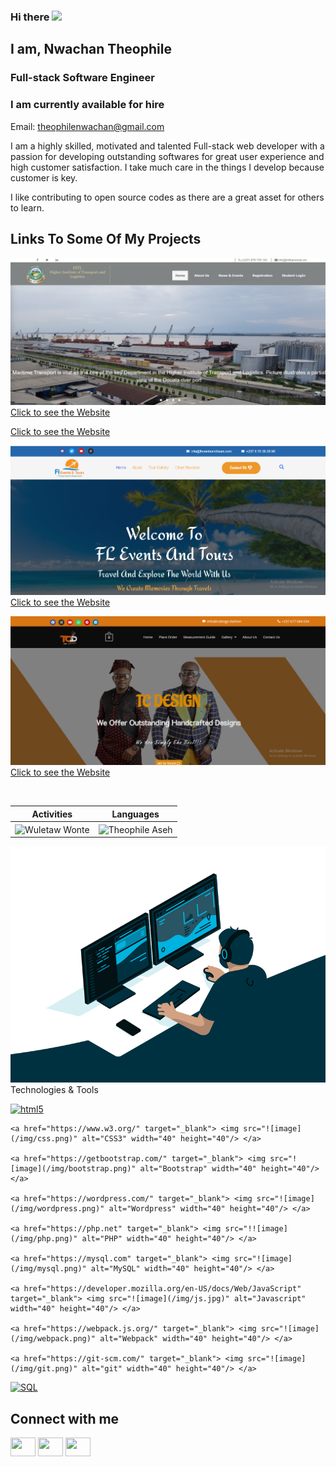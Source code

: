 ### Hi there <img src="https://media.giphy.com/media/hvRJCLFzcasrR4ia7z/giphy.gif" width="25px">

<h2> I am, Nwachan Theophile</h2>
<h3>Full-stack Software Engineer</h3>
<h3>I am currently available for hire</h3>
<p>Email: <a href="mailto:theophilenwachan@gmail.com">theophilenwachan@gmail.com</a></p>

I am a highly skilled, motivated and talented Full-stack web developer with a passion for developing outstanding softwares for great user experience and high customer satisfaction. I take much care in the things I develop because customer is key.

I like contributing to open source codes as there are a great asset for others to learn.

## Links To Some Of My Projects

![](/img/2.png/)
[Click to see the Website](https://hitlbamenda.cm/)

[Click to see the Website](https://bois237.com/)

![](/img/3.png/)
[Click to see the Website](https://fleventsnadtours.com/)

![](/img/4.png/)
[Click to see the Website](https://tcdesign.fashion/)

<!--
![](/img/5.png/)
[Click to see the Website](https://jaems.art/)
[Click to see the Website](https://christinductionglorychurch.com/)
-->


<p align="center">&nbsp;
 
| Activities |   Languages |
| ---------- | ----------- |
 | <img align="center" src="https://github-readme-stats.vercel.app/api?username=theophileaseh&show_icons=true&theme=outrun" alt="Wuletaw Wonte" width="500" /> | <img align="center" src="https://github-readme-stats.vercel.app/api/top-langs?username=theophileaseh&show_icons=true&theme=outrun&layout=compact" alt="Theophile Aseh" width="410"/>|
</p>
<img src="code.gif" alt="Nwachan Theophile"
     
## Technologies & Tools

<p align="left">
    <a href="https://www.w3.org/html/" target="_blank"> <img src="![image](/img/html.webp)" alt="html5" width="40" height="40"/> </a>
    
    <a href="https://www.w3.org/" target="_blank"> <img src="![image](/img/css.png)" alt="CSS3" width="40" height="40"/> </a>
    
    <a href="https://getbootstrap.com/" target="_blank"> <img src="![image](/img/bootstrap.png)" alt="Bootstrap" width="40" height="40"/> </a>
    
    <a href="https://wordpress.com/" target="_blank"> <img src="![image](/img/wordpress.png)" alt="Wordpress" width="40" height="40"/> </a>
    
    <a href="https://php.net" target="_blank"> <img src="!![image](/img/php.png)" alt="PHP" width="40" height="40"/> </a>
    
    <a href="https://mysql.com" target="_blank"> <img src="![image](/img/mysql.png)" alt="MySQL" width="40" height="40"/> </a>
    
    <a href="https://developer.mozilla.org/en-US/docs/Web/JavaScript" target="_blank"> <img src="![image](/img/js.jpg)" alt="Javascript" width="40" height="40"/> </a>
    
    <a href="https://webpack.js.org/" target="_blank"> <img src="![image](/img/webpack.png)" alt="Webpack" width="40" height="40"/> </a>

    <a href="https://git-scm.com/" target="_blank"> <img src="![image](/img/git.png)" alt="git" width="40" height="40"/> </a>

<a href="https://www.w3schools.com/sql/" target="_blank"> <img src="![image](/img/sql.webp)" alt="SQL" width="40" height="40"/> </a>
    </p>

## Connect with me
<p align="left">
<a href="https://twitter.com/NwachanT" target="blank"><img align="center" src="![image](/img/twitter.png)" alt="" height="30" width="40" /></a>
<a href="https://linkedin.com/in/nwachan-theophile-342274172/" target="blank"><img align="center" src="![image](/img/linkedin.png)" alt="" height="30" width="40" /></a>
<a href="https://www.facebook.com/theophileaseh/" target="blank"><img align="center" src="![image](/img/facebook.webp)" alt="" height="30" width="40" /></a>
</p>

<!--
**Theophileaseh/Theophileaseh** is a ✨ _special_ ✨ repository because its `README.md` (this file) appears on your GitHub profile.

Here are some ideas to get you started:

- 🔭 I’m currently working on ...
- 🌱 I’m currently learning ...
- 👯 I’m looking to collaborate on ...
- 🤔 I’m looking for help with ...
- 💬 Ask me about ...
- 📫 How to reach me: ...
- 😄 Pronouns: ...
- ⚡ Fun fact: ...
-->
